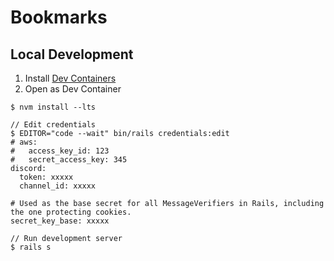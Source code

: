 # Bookmarks

## Local Development

1. Install [Dev Containers](https://marketplace.visualstudio.com/items?itemName=ms-vscode-remote.remote-containers)
2. Open as Dev Container

```console
$ nvm install --lts

// Edit credentials
$ EDITOR="code --wait" bin/rails credentials:edit
# aws:
#   access_key_id: 123
#   secret_access_key: 345
discord:
  token: xxxxx
  channel_id: xxxxx

# Used as the base secret for all MessageVerifiers in Rails, including the one protecting cookies.
secret_key_base: xxxxx

// Run development server
$ rails s
```
